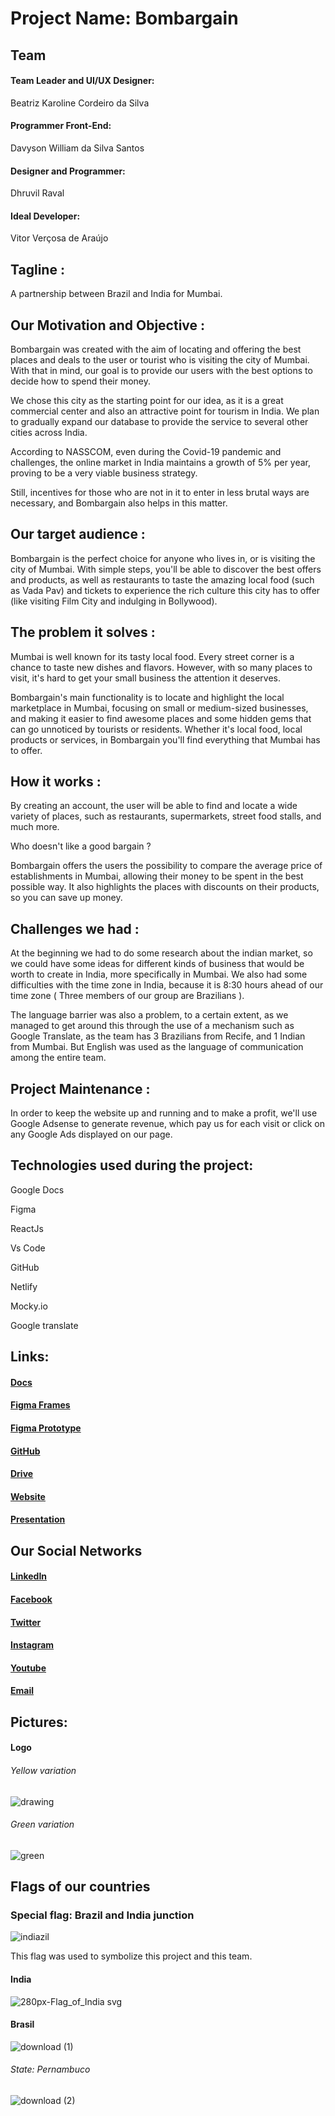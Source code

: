 # Project Name: Bombargain

## Team

#### Team Leader and UI/UX Designer: 
Beatriz Karoline Cordeiro da Silva

#### Programmer Front-End: 
Davyson William da Silva Santos

#### Designer and Programmer: 
Dhruvil Raval

#### Ideal Developer: 
Vitor Verçosa de Araújo

## Tagline : 

A partnership between Brazil and India for Mumbai.

## Our Motivation and Objective :

Bombargain was created with the aim of locating and offering the best places and deals to the user or tourist who is visiting the city of Mumbai. With that in mind, our goal is to provide our users with the best options to decide how to spend their money.

We chose this city as the starting point for our idea, as it is a great commercial center and also an attractive point for tourism in India. We plan to gradually expand our database to provide the service to several other cities across India.

According to NASSCOM, even during the Covid-19 pandemic and challenges, the online market in India maintains a growth of 5% per year, proving to be a very viable business strategy.

Still, incentives for those who are not in it to enter in less brutal ways are necessary, and Bombargain also helps in this matter.

## Our target audience :

Bombargain is the perfect choice for anyone who lives in, or is visiting the city of Mumbai. With simple steps, you'll be able to discover the best offers and products, as well as restaurants to taste the amazing local food (such as Vada Pav) and tickets to experience the rich culture this city has to offer (like visiting Film City and indulging in Bollywood).

## The problem it solves :

Mumbai is well known for its tasty local food. Every street corner is a chance to taste new dishes and flavors. However, with so many places to visit, it's hard to get your small business the attention it deserves.

Bombargain's main functionality is to locate and highlight the local marketplace in Mumbai, focusing on small or medium-sized businesses, and making it easier to find awesome places and some hidden gems that can go unnoticed by tourists or residents. Whether it's local food, local products or services, in Bombargain you'll find everything that Mumbai has to offer.

## How it works :

By creating an account, the user will be able to find and locate a wide variety of places, such as restaurants, supermarkets, street food stalls, and much more.

Who doesn't like a good bargain ?

Bombargain offers the users the possibility to compare the average price of establishments in Mumbai, allowing their money to be spent in the best possible way. It also highlights the places with discounts on their products, so you can save up money.

## Challenges we had :

At the beginning we had to do some research about the indian market, so we could have some ideas for different kinds of business that would be worth to create in India, more specifically in Mumbai. We also had some difficulties with the time zone in India, because it is 8:30 hours ahead of our time zone ( Three members of our group are Brazilians ).

The language barrier was also a problem, to a certain extent, as we managed to get around this through the use of a mechanism such as Google Translate, as the team has 3 Brazilians from Recife, and 1 Indian from Mumbai. But English was used as the language of communication among the entire team.

## Project Maintenance :

In order to keep the website up and running and to make a profit, we'll use Google Adsense to generate revenue, which pay us for each visit or click on any Google Ads displayed on our page.


## Technologies used during the project:

Google Docs

Figma

ReactJs

Vs Code

GitHub

Netlify

Mocky.io

Google translate

## Links:

#### [Docs](https://docs.google.com/document/d/1PwSpOvGqlOmRwdUSGCoALbhJtSTn8WPEo2UAr5v6_po/edit?usp=sharing)

#### [Figma Frames](https://www.figma.com/file/LXLdiZkmvVFLQtbYiEUzCb/Bombargain?node-id=0%3A1)

#### [Figma Prototype](https://www.figma.com/proto/LXLdiZkmvVFLQtbYiEUzCb/Bombargain?node-id=57%3A448&scaling=min-zoom&page-id=0%3A1&starting-point-node-id=57%3A448&show-proto-sidebar=1)

#### [GitHub](https://github.com/ACM-BMU/HackBMU-5.0-Team-Hellcifenses)

#### [Drive](https://drive.google.com/drive/folders/1TechkMwvPl-K1B1fQGFIRvaZVtubjbnM?usp=sharing)

#### [Website](https://bombargain.vercel.app/)

#### [Presentation](https://www.youtube.com/watch?v=W7-68prYvuY)

## Our Social Networks

#### [LinkedIn](https://www.linkedin.com/in/project-bombargain-a800a1232/)

#### [Facebook](https://www.facebook.com/Bombargain-110539491557893)

#### [Twitter](https://twitter.com/bombargain)

#### [Instagram](https://www.instagram.com/bombargain/)

#### [Youtube](https://www.youtube.com/channel/UC8f5MsDHta4Zvr7MJdZH2kA)

#### [Email](ProjectBombargain@gmail.com)

## Pictures:

#### Logo

###### Yellow variation

![drawing](https://user-images.githubusercontent.com/91075027/154783187-272a0c28-5f4e-4716-b0d3-3c2c324b8c6c.png)

###### Green variation

![green](https://user-images.githubusercontent.com/91075027/154783189-dbb0ba18-2976-430c-9839-7250fb78db7d.png)


## Flags of our countries

### Special flag: Brazil and India junction

![indiazil](https://user-images.githubusercontent.com/91075027/154786610-e6bc87e8-1a59-4462-aafc-b990a4f43c8e.jpg)

This flag was used to symbolize this project and this team.

#### India

![280px-Flag_of_India svg](https://user-images.githubusercontent.com/91075027/154786587-4c607983-85ee-4d78-a50d-84334b8367f8.png)

#### Brasil

![download (1)](https://user-images.githubusercontent.com/91075027/154786513-376243f1-0d5f-4b4d-a522-3f0613799498.png)

###### State: Pernambuco

![download (2)](https://user-images.githubusercontent.com/91075027/154786557-b0db72c4-ad6f-4f7a-a6be-304264e03a76.png)
